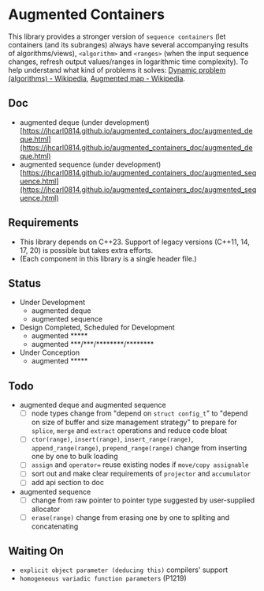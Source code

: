 # Augmented Containers

This library provides a stronger version of `sequence containers` (let containers (and its subranges) always have several accompanying results of algorithms/views), `<algorithm>` and `<ranges>` (when the input sequence changes, refresh output values/ranges in logarithmic time complexity). To help understand what kind of problems it solves: [Dynamic problem (algorithms) - Wikipedia](https://en.wikipedia.org/wiki/Dynamic_problem_(algorithms)), [Augmented map - Wikipedia](https://en.wikipedia.org/wiki/Augmented_map).

## Doc

- augmented deque (under development) [https://jhcarl0814.github.io/augmented_containers_doc/augmented_deque.html](https://jhcarl0814.github.io/augmented_containers_doc/augmented_deque.html)
- augmented sequence (under development) [https://jhcarl0814.github.io/augmented_containers_doc/augmented_sequence.html](https://jhcarl0814.github.io/augmented_containers_doc/augmented_sequence.html)

## Requirements

- This library depends on C++23. Support of legacy versions (C++11, 14, 17, 20) is possible but takes extra efforts.
- (Each component in this library is a single header file.)

## Status

- Under Development
  - augmented deque
  - augmented sequence
- Design Completed, Scheduled for Development
  - augmented \*\*\*\*\*
  - augmented \*\*\*/\*\*\*/\*\*\*\*\*\*\*\*/\*\*\*\*\*\*\*\*
- Under Conception
  - augmented \*\*\*\*\*

## Todo

- augmented deque and augmented sequence
  - [ ] node types change from "depend on `struct config_t`" to "depend on size of buffer and size management strategy" to prepare for `splice`, `merge` and `extract` operations and reduce code bloat
  - [ ] `ctor(range)`, `insert(range)`, `insert_range(range)`, `append_range(range)`, `prepend_range(range)` change from inserting one by one to bulk loading
  - [ ] `assign` and `operator=` reuse existing nodes if `move/copy assignable`
  - [ ] sort out and make clear requirements of `projector` and `accumulator`
  - [ ] add api section to doc
- augmented sequence
  - [ ] change from raw pointer to pointer type suggested by user-supplied allocator
  - [ ] `erase(range)` change from erasing one by one to spliting and concatenating

## Waiting On

  - `explicit object parameter (deducing this)` compilers' support
  - `homogeneous variadic function parameters` (P1219)
